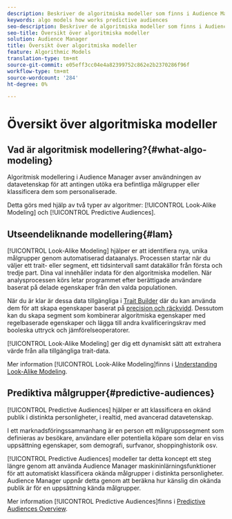 ```yaml
---
description: Beskriver de algoritmiska modeller som finns i Audience Manager.
keywords: algo models how works predictive audiences
seo-description: Beskriver de algoritmiska modeller som finns i Audience Manager.
seo-title: Översikt över algoritmiska modeller
solution: Audience Manager
title: Översikt över algoritmiska modeller
feature: Algorithmic Models
translation-type: tm+mt
source-git-commit: e05eff3cc04e4a82399752c862e2b2370286f96f
workflow-type: tm+mt
source-wordcount: '284'
ht-degree: 0%

---
```



# Översikt över algoritmiska modeller

## Vad är algoritmisk modellering?{#what-algo-modeling}

Algoritmisk modellering i Audience Manager avser användningen av datavetenskap för att antingen utöka era befintliga målgrupper eller klassificera dem som personaliserade.

Detta görs med hjälp av två typer av algoritmer: [!UICONTROL Look-Alike Modeling] och [!UICONTROL Predictive Audiences].

## Utseendeliknande modellering{#lam}

[!UICONTROL Look-Alike Modeling] hjälper er att identifiera nya, unika målgrupper genom automatiserad dataanalys. Processen startar när du väljer ett trait- eller segment, ett tidsintervall samt datakällor från första och tredje part. Dina val innehåller indata för den algoritmiska modellen. När analysprocessen körs letar programmet efter berättigade användare baserat på delade egenskaper från den valda populationen.

När du är klar är dessa data tillgängliga i [Trait Builder](../../features/traits/about-trait-builder.md) där du kan använda dem för att skapa egenskaper baserat på [precision och räckvidd](../../features/traits/trait-accuracy-reach.md). Dessutom kan du skapa segment som kombinerar algoritmiska egenskaper med regelbaserade egenskaper och lägga till andra kvalificeringskrav med booleska uttryck och jämförelseoperatorer.

[!UICONTROL Look-Alike Modeling] ger dig ett dynamiskt sätt att extrahera värde från alla tillgängliga trait-data.

Mer information [!UICONTROL Look-Alike Modeling]finns i [Understanding Look-Alike Modeling](understanding-models.md).

## Prediktiva målgrupper{#predictive-audiences}

[!UICONTROL Predictive Audiences] hjälper er att klassificera en okänd publik i distinkta personligheter, i realtid, med avancerad datavetenskap.

I ett marknadsföringssammanhang är en person ett målgruppssegment som definieras av besökare, användare eller potentiella köpare som delar en viss uppsättning egenskaper, som demografi, surfvanor, shoppinghistorik osv.

[!UICONTROL Predictive Audiences] modeller tar detta koncept ett steg längre genom att använda Audience Manager maskininlärningsfunktioner för att automatiskt klassificera okända målgrupper i distinkta personligheter. Audience Manager uppnår detta genom att beräkna hur känslig din okända publik är för en uppsättning kända målgrupper.

Mer information [!UICONTROL Predictive Audiences]finns i [Predictive Audiences Overview](predictive-audiences.md).
